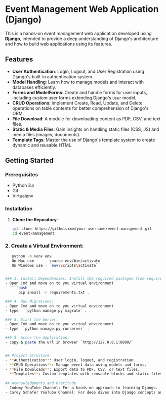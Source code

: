 # Event Management Web Application (Django)

This is a hands-on event management web application developed using **Django**, intended to provide a deep understanding of Django's architecture and how to build web applications using its features.

## Features
- **User Authentication**: Login, Logout, and User Registration using Django's built-in authentication system.
- **Model Handling**: Learn how to manage models and interact with databases efficiently.
- **Forms and ModelForms**: Create and handle forms for user inputs, including custom user forms extending Django's `User` model.
- **CRUD Operations**: Implement Create, Read, Update, and Delete operations on table contents for better comprehension of Django's ORM.
- **File Download**: A module for downloading content as PDF, CSV, and text files.
- **Static & Media Files**: Gain insights on handling static files (CSS, JS) and media files (images, documents).
- **Template Tags**: Master the use of Django's template system to create dynamic and reusable HTML.

## Getting Started

### Prerequisites
- Python 3.x
- Git
- Virtualenv

### Installation

1. **Clone the Repository**:
   ```bash
   git clone https://github.com/your-username/event-management.git
   cd event-management


### 2. **Create a Virtual Environment**:
```bash
   python -m venv env
   On Mac use     - source env/bin/activate
   On Windows use - `env\Scripts\activate`


### 3. Install Dependencies: Install the required packages from requirements.txt:
- Open Cmd and move on to you virtual environment
-  ```bash
      pip insall -r requirements.txt .

### 4. Run Migrations:
- Open Cmd and move on to you virtual environment 
- type   `python manage.py migrate` .

### 5. Start the Server:
- Open Cmd and move on to you virtual environment 
- type  `python manage.py runserver` .

### 5. Acces the Application:
- copy & paste the url in browser `http://127.0.0.1:8000/` 


## Project Structure
- **Authentication**: User login, logout, and registration.
- **CRUD Operations**: Manage event data using models and forms.
- **File Downloads**: Export data to PDF, CSV, or text files.
- **Templates**: Custom templates with reusable blocks and static files handling.
  
## Acknowledgments and Gratitude
- Codemy YouTube Channel: For a hands-on approach to learning Django.
- Corey Schafer YouTube Channel: For deep dives into Django concepts and best practices.
